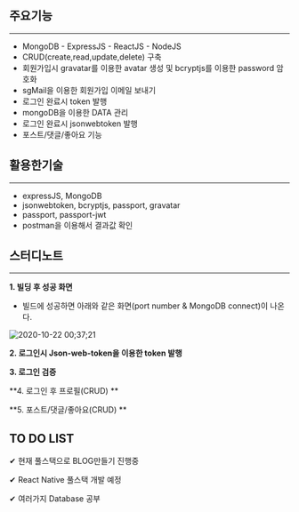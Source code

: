 ## 주요기능
--------------------
* MongoDB - ExpressJS - ReactJS - NodeJS
* CRUD(create,read,update,delete) 구축
* 회원가입시 gravatar를 이용한 avatar 생성 및 bcryptjs를 이용한 password 암호화
* sgMail을 이용한 회원가입 이메일 보내기
* 로그인 완료시 token 발행
* mongoDB을 이용한 DATA 관리
* 로그인 완료시 jsonwebtoken 발행
* 포스트/댓글/좋아요 기능


## 활용한기술
---------------------
* expressJS, MongoDB
* jsonwebtoken, bcryptjs, passport, gravatar
* passport, passport-jwt
* postman을 이용해서 결과값 확인


## 스터디노트
---------------------
**1. 빌딩 후 성공 화면**
- 빌드에 성공하면 아래와 같은 화면(port number & MongoDB connect)이 나온다.

![2020-10-22 00;37;21](https://user-images.githubusercontent.com/67583080/96743658-32838380-13ff-11eb-83f9-b1941a069355.PNG)

**2. 로그인시 Json-web-token을 이용한 token 발행**

**3. 로그인 검증**

**4. 로그인 후 프로필(CRUD) **

**5. 포스트/댓글/좋아요(CRUD) **

## TO DO LIST

✔︎ 현재 풀스택으로 BLOG만들기 진행중

✔︎ React Native 풀스택 개발 예정

✔︎ 여러가지 Database 공부
